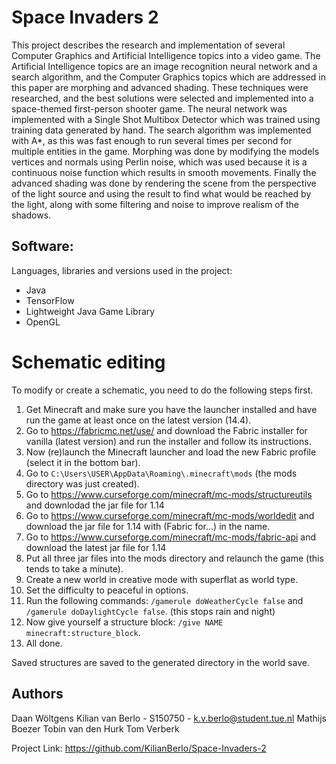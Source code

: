 # Space Invaders 2



This project describes the research and implementation of several Computer Graphics and Artificial Intelligence topics into a video game. The Artificial Intelligence topics are an image recognition neural network and a search algorithm, and the Computer Graphics topics which are addressed in this paper are morphing and advanced shading. These techniques were researched, and the best solutions were selected and implemented into a space-themed first-person
shooter game. The neural network was implemented with a Single Shot Multibox Detector which was trained using training data generated by hand. The search algorithm was implemented with A*, as this was fast enough to run several times per second for multiple entities in the game. Morphing was done by modifying the models vertices and normals using Perlin noise, which was used because it is a continuous noise function which results in smooth movements.
Finally the advanced shading was done by rendering the scene from the perspective of the light source and using the result to find what would be reached by the light, along with some filtering and noise to improve realism of the shadows.


## Software:
Languages, libraries and versions used in the project:
- Java
- TensorFlow
- Lightweight Java Game Library
- OpenGL


# Schematic editing
To modify or create a schematic, you need to do the following steps first.
1. Get Minecraft and make sure you have the launcher installed and have run the game at least once on the latest version (14.4).
2. Go to https://fabricmc.net/use/ and download the Fabric installer for vanilla (latest version) and run the installer and follow its instructions.
3. Now (re)launch the Minecraft launcher and load the new Fabric profile (select it in the bottom bar).
4. Go to `C:\Users\USER\AppData\Roaming\.minecraft\mods` (the mods directory was just created).
5. Go to https://www.curseforge.com/minecraft/mc-mods/structureutils and downlodad the jar file for 1.14
6. Go to https://www.curseforge.com/minecraft/mc-mods/worldedit and download the jar file for 1.14 with (Fabric for...) in the name.
7. Go to https://www.curseforge.com/minecraft/mc-mods/fabric-api and download the latest jar file for 1.14
8. Put all three jar files into the mods directory and relaunch the game (this tends to take a minute).
9. Create a new world in creative mode with superflat as world type.
10. Set the difficulty to peaceful in options.
11. Run the following commands: `/gamerule doWeatherCycle false` and `/gamerule doDaylightCycle false`. (this stops rain and night)
12. Now give yourself a structure block: `/give NAME minecraft:structure_block`.
13. All done.

Saved structures are saved to the generated directory in the world save.


## Authors
Daan Wöltgens
Kilian van Berlo - S150750 - k.v.berlo@student.tue.nl
Mathijs Boezer 
Tobin van den Hurk
Tom Verberk

Project Link: https://github.com/KilianBerlo/Space-Invaders-2
